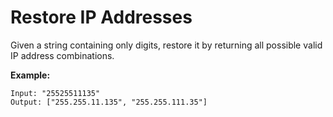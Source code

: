 # Restore IP Addresses

Given a string containing only digits, restore it by returning all possible valid IP address combinations.

__Example:__

```pseudo
Input: "25525511135"
Output: ["255.255.11.135", "255.255.111.35"]
```